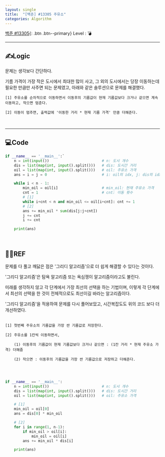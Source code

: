 ```yaml
---
layout: single
title:  "[백준] #13305 주유소"
categories: Algorithm
---
```


[백준 #13305](https://www.acmicpc.net/problem/13305){: .btn .btn--primary}
Level : 💣

---

## ✍Logic
문제는 생각보다 간단하다.  

기름 가격이 가장 작은 도시에서 최대한 많이 사고, 그 외의 도시에서는 당장 이동하는데 필요한 만큼만 사주면 되는 문제였고, 아래와 같은 솔루션으로 문제를 해결했다.

    [1] 주유소를 순차적으로 이동하면서 이동후의 기름값이 현재 기름값보다 크거나 같으면 계속 이동하고, 작으면 멈춘다.  

    [2] 이동이 멈추면, 출력값에 '이동한 거리 * 현재 기름 가격' 만큼 더해준다.  
<br>

---

## 💻Code

```python
if __name__ == '__main__':`
    n = int(input())                        # n: 도시 개수
    dis = list(map(int, input().split()))   # dis: 도시간 거리
    oil = list(map(int, input().split()))   # oil: 주유소 가격
    ans = i = j = 0                         # i: oil의 idx, j: dis의 idx

    while i < n - 1:
        min_oil = oil[i]                    # min_oil: 현재 주유소 가격
        cnt = 1                             # cnt: 이동 횟수
        # [1]
        while i+cnt < n and min_oil <= oil[i+cnt]: cnt += 1
        # [2]
        ans += min_oil * sum(dis[j:j+cnt])
        j += cnt
        i += cnt

    print(ans)
```
<br>

## 🙋‍♀️REF
문제를 다 풀고 깨닳은 점은 '그리디 알고리즘'으로 더 쉽게 해결할 수 있다는 것이다.  

'그리디 알고리즘'은 탐욕 알고리즘 또는 욕심쟁이 알고리즘이라고도 불린다.  

미래를 생각하지 않고 각 단계에서 가장 최선의 선택을 하는 기법이며,  이렇게 각 단계에서 최선의 선택을 한 것이 전체적으로도 최선이길 바라는 알고리즘이다.  

'그리디 알고리즘'을 적용하여 문제를 다시 풀어보았고, 시간복잡도도 위의 코드 보다 더 개선하였다.  
<br>

    [1] 첫번째 주유소의 기름값을 가장 싼 기름값로 저장한다.  

    [2] 주유소를 1칸씩 이동하면서,   

        (1) 이동후의 기름값이 현재 기름값보다 크거나 같으면 : (1칸 거리 * 현재 주유소 가격) 더해줌  

        (2) 작으면 : 이동후의 기름값을 가장 싼 기름값으로 저장하고 더해준다.  
<br>

```python

if __name__ == '__main__':
    n = int(input())                        # n: 도시 개수
    dis = list(map(int, input().split()))   # dis: 도시간 거리
    oil = list(map(int, input().split()))   # oil: 주유소 가격

    # [1]
    min_oil = oil[0]
    ans = dis[0] * min_oil

    # [2] 
    for i in range(1, n-1):
        if min_oil > oil[i]:
            min_oil = oil[i]
        ans += min_oil * dis[i]

    print(ans)
```